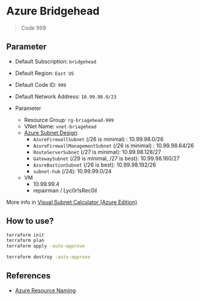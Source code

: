 # Azure Bridgehead

> Code 999

## Parameter

- Default Subscription: `bridgehead`
- Default Region: `East US`
- Default Code ID: `999`
- Default Network Address: `10.99.98.0/23`

- Parameter
  - Resource Group: `rg-briagehead-999`
  - VNet Name: `vnet-briagehead`
  - [Azure Subnet Design][2]:
    - `AzureFirewallSubnet` (/26 is minimal) : 10.99.98.0/26
    - `AzureFirewallManagementSubnet` (/26 is minimal) : 10.99.98.64/26
    - `RouteServerSubnet` (/27 is minimal): 10.99.98.128/27
    - `GatewaySubnet` (/29 is minimal, /27 is best): 10.99.98.160/27
    - `AzureBastionSubnet` (/26 is best): 10.99.98.192/26
    - `subnet-hub` (/24): 10.99.99.0/24
  - VM
    - 10.99.99.4
    - repairman / Lyc0r!sRec0il

More info in [Visual Subnet Calculator (Azure Edition)][3]

## How to use?

``` bash
terraform init
terraform plan
terraform apply -auto-approve
```

```bash
terraform destroy -auto-approve
```

## References

- [Azure Resource Naming][1]


[1]: https://docs.microsoft.com/en-us/azure/cloud-adoption-framework/ready/azure-best-practices/resource-naming
[2]: https://www.davidc.net/sites/default/subnets/subnets.html?network=10.99.98.0&mask=23&division=11.760
[3]: https://blog.pichuang.com.tw/azure-subnets.html